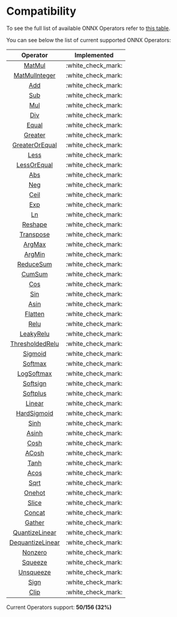# Compatibility

To see the full list of available ONNX Operators refer to [this table](https://github.com/onnx/onnx/blob/main/docs/Operators.md).

You can see below the list of current supported ONNX Operators:

|                            Operator                             |     Implemented      |
| :-------------------------------------------------------------: | :------------------: |
|           [MatMul](operators/tensor/tensor.matmul.md)           | :white\_check\_mark: |
|       [MatMulInteger](operators/tensor/tensor.matmul.md)        | :white\_check\_mark: |
|         [Add](operators/tensor/#arithmetic-operations)          | :white\_check\_mark: |
|         [Sub](operators/tensor/#arithmetic-operations)          | :white\_check\_mark: |
|         [Mul](operators/tensor/#arithmetic-operations)          | :white\_check\_mark: |
|         [Div](operators/tensor/#arithmetic-operations)          | :white\_check\_mark: |
|            [Equal](operators/tensor/tensor.equal.md)            | :white\_check\_mark: |
|          [Greater](operators/tensor/tensor.greater.md)          | :white\_check\_mark: |
|   [GreaterOrEqual](operators/tensor/tensor.greater\_equal.md)   | :white\_check\_mark: |
|             [Less](operators/tensor/tensor.less.md)             | :white\_check\_mark: |
|      [LessOrEqual](operators/tensor/tensor.less\_equal.md)      | :white\_check\_mark: |
|              [Abs](operators/tensor/tensor.abs.md)              | :white\_check\_mark: |
|              [Neg](operators/tensor/tensor.neg.md)              | :white\_check\_mark: |
|             [Ceil](operators/tensor/tensor.ceil.md)             | :white\_check\_mark: |
|              [Exp](operators/tensor/tensor.exp.md)              | :white\_check\_mark: |
|              [Ln](operators/tensor/tensor.log.md)               | :white\_check\_mark: |
|          [Reshape](operators/tensor/tensor.reshape.md)          | :white\_check\_mark: |
|        [Transpose](operators/tensor/tensor.transpose.md)        | :white\_check\_mark: |
|           [ArgMax](operators/tensor/tensor.argmax.md)           | :white\_check\_mark: |
|           [ArgMin](operators/tensor/tensor.argmin.md)           | :white\_check\_mark: |
|       [ReduceSum](operators/tensor/tensor.reduce\_sum.md)       | :white\_check\_mark: |
|           [CumSum](operators/tensor/tensor.cumsum.md)           | :white\_check\_mark: |
|              [Cos](operators/tensor/tensor.cos.md)              | :white\_check\_mark: |
|              [Sin](operators/tensor/tensor.sin.md)              | :white\_check\_mark: |
|             [Asin](operators/tensor/tensor.asin.md)             | :white\_check\_mark: |
|          [Flatten](operators/tensor/tensor.flatten.md)          | :white\_check\_mark: |
|           [Relu](operators/neural-network/nn.relu.md)           | :white\_check\_mark: |
|     [LeakyRelu](operators/neural-network/nn.leaky\_relu.md)     | :white\_check\_mark: |
|[ThresholdedRelu](operators/neural-network/nn.thresholded\_relu.md)| :white\_check\_mark: |
|        [Sigmoid](operators/neural-network/nn.sigmoid.md)        | :white\_check\_mark: |
|        [Softmax](operators/neural-network/nn.softmax.md)        | :white\_check\_mark: |
|     [LogSoftmax](operators/neural-network/nn.logsoftmax.md)     | :white\_check\_mark: |
|       [Softsign](operators/neural-network/nn.softsign.md)       | :white\_check\_mark: |
|       [Softplus](operators/neural-network/nn.softplus.md)       | :white\_check\_mark: |
|         [Linear](operators/neural-network/nn.linear.md)         | :white\_check\_mark: |
|   [HardSigmoid](operators/neural-network/nn.hard\_sigmoid.md)   | :white\_check\_mark: |
|             [Sinh](operators/tensor/tensor.sinh.md)             | :white\_check\_mark: |
|            [Asinh](operators/tensor/tensor.asinh.md)            | :white\_check\_mark: |
|             [Cosh](operators/tensor/tensor.cosh.md)             | :white\_check\_mark: |
|            [ACosh](operators/tensor/tensor.acosh.md)            | :white\_check\_mark: |
|             [Tanh](operators/tensor/tensor.tanh.md)             | :white\_check\_mark: |
|             [Acos](operators/tensor/tensor.acos.md)             | :white\_check\_mark: |
|             [Sqrt](operators/tensor/tensor.sqrt.md)             | :white\_check\_mark: |
|           [Onehot](operators/tensor/tensor.onehot.md)           | :white\_check\_mark: |
|            [Slice](operators/tensor/tensor.slice.md)            | :white\_check\_mark: |
|           [Concat](operators/tensor/tensor.concat.md)           | :white\_check\_mark: |
|           [Gather](operators/tensor/tensor.gather.md)           | :white\_check\_mark: |
|  [QuantizeLinear](operators/tensor/tensor.quantize\_linear.md)  | :white\_check\_mark: |
| [DequantizeLinear](operators/tensor/tensor.quantize\_linear.md) | :white\_check\_mark: |
|          [Nonzero](operators/tensor/tensor.nonzero.md)          | :white\_check\_mark: |
|          [Squeeze](operators/tensor/tensor.squeeze.md)          | :white\_check\_mark: |
|        [Unsqueeze](operators/tensor/tensor.unsqueeze.md)        | :white\_check\_mark: |
|             [Sign](operators/tensor/tensor.sign.md)             | :white\_check\_mark: |
|             [Clip](operators/tensor/tensor.clip.md)             | :white\_check\_mark: |

Current Operators support: **50/156 (32%)**
